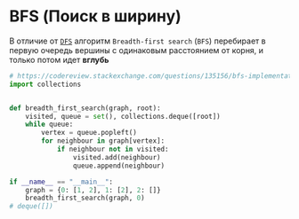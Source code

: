 # BFS (Поиск в ширину)

В отличие от [`DFS`](?Snippets/Python/Algorithms/Search/DFS) алгоритм `Breadth-first search` (`BFS`) перебирает в первую очередь вершины с одинаковым расстоянием от корня,
и только потом идет **вглубь**

```python
# https://codereview.stackexchange.com/questions/135156/bfs-implementation-in-python-3
import collections


def breadth_first_search(graph, root): 
    visited, queue = set(), collections.deque([root])
    while queue: 
        vertex = queue.popleft()
        for neighbour in graph[vertex]: 
            if neighbour not in visited: 
                visited.add(neighbour) 
                queue.append(neighbour)

if __name__ == "__main__":
    graph = {0: [1, 2], 1: [2], 2: []} 
    breadth_first_search(graph, 0)
# deque([])
```